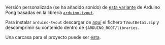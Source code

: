 Versión personalizada (se ha añadido sonido) de [esta variante](https://pastebin.com/H2ZKeSdJ) de Arduino Pong basadas en la librería [`arduino-tvout`](https://code.google.com/archive/p/arduino-tvout/downloads).

Para instalar `arduino-tvout` descargar de [aquí](https://code.google.com/archive/p/arduino-tvout/downloads) el fichero `TVoutBeta1.zip` y descomprimir su contenido dentro de `$ARDUINO_ROOT/libraries`.

Una carcasa para el proyecto puede ser [ésta](https://www.thingiverse.com/thing:3006865).
